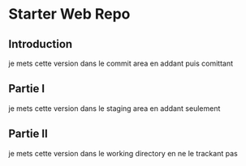# Starter Web Repo

## Introduction

je mets cette version dans le commit area en addant puis comittant

## Partie I

je mets cette version dans le staging area en addant seulement

## Partie II

je mets cette version dans le working directory en ne le trackant pas

